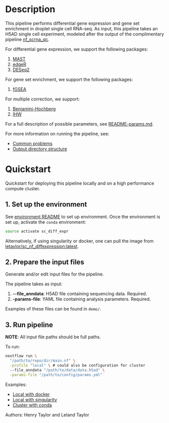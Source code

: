 
# Description

This pipeline performs differential gene expression and gene set enrichment in droplet single cell RNA-seq. As input, this pipeline takes an H5AD single cell experiment, modeled after the output of the complimentary pipeline [nf_scrna_qc](https://github.com/wtsi-hgi/nf_scrna_qc).

For differential gene expression, we support the following packages:
1. [MAST](https://genomebiology.biomedcentral.com/articles/10.1186/s13059-015-0844-5)
2. [edgeR](https://www.ncbi.nlm.nih.gov/pmc/articles/PMC2796818/)
3. [DESeq2](https://genomebiology.biomedcentral.com/articles/10.1186/s13059-014-0550-8)

For gene set enrichment, we support the following packages:
1. [fGSEA](https://www.biorxiv.org/content/10.1101/060012v3)

For multiple correction, we support:
1. [Benjamini-Hochberg](https://www.jstor.org/stable/2346101?seq=1#metadata_info_tab_contents)
2. [IHW](https://www.ncbi.nlm.nih.gov/pmc/articles/PMC4930141/)

For a full description of possible parameters, see [README-params.md](docs/README-params.md).

For more information on running the pipeline, see:
* [Common problems](docs/README-common_problems.md)
* [Output directory structure](docs/README-outdir_structure.md)


# Quickstart

Quickstart for deploying this pipeline locally and on a high performance compute cluster.


## 1. Set up the environment

See [environment README](env/README.md) to set up environment. Once the environment is set up, activate the `conda` environment:

```bash
source activate sc_diff_expr
```

Alternatively, if using singularity or docker, one can pull the image from [letaylor/sc_nf_diffexpression:latest](https://hub.docker.com/layers/sc_nf_diffexpression/letaylor/sc_nf_diffexpression/latest/images/sha256-3e37b79b64aa5b899f0bbb683e206a777f9d4afc9216968a2fe5dac1785fbfe4?context=explore).


## 2. Prepare the input files

Generate and/or edit input files for the pipeline.

The pipeline takes as input:
1. **--file_anndata**:  H5AD file containing sequencing data. Required.
2. **-params-file**:  YAML file containing analysis parameters. Required.

Examples of these files can be found in `demo/`.


## 3. Run pipeline

**NOTE**: All input file paths should be full paths.

To run:
```bash
nextflow run \
  "/path/to/repo/dir/main.nf" \
  -profile "local" \ # could also be configuration for cluster
  --file_anndata "/path/to/data/data.h5ad" \
  -params-file "/path/to/config/params.yml"
```

Examples:
* [Local with docker](demo/run_differential_expression_demo-docker.sh)
* [Local with singularity](demo/run_differential_expression_demo-singularity.sh)
* [Cluster with conda](demo/run_differential_expression_demo-conda.sh)


Authors: Henry Taylor and Leland Taylor
